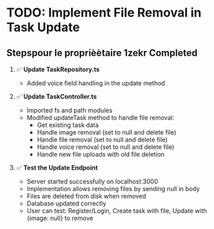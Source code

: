 # TODO: Implement File Removal in Task Update

## Stepspour le proprièètaire 1zekr Completed

1. ✅ **Update TaskRepository.ts**
   - Added voice field handling in the update method

2. ✅ **Update TaskController.ts**
   - Imported fs and path modules
   - Modified updateTask method to handle file removal:
     - Get existing task data
     - Handle image removal (set to null and delete file)
     - Handle file removal (set to null and delete file)
     - Handle voice removal (set to null and delete file)
     - Handle new file uploads with old file deletion

3. ✅ **Test the Update Endpoint**
   - Server started successfully on localhost:3000
   - Implementation allows removing files by sending null in body
   - Files are deleted from disk when removed
   - Database updated correctly
   - User can test: Register/Login, Create task with file, Update with {image: null} to remove
